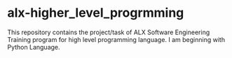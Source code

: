 # alx-higher_level_progrmming
This repository contains the project/task of ALX Software Engineering Training program for high level programming language. I am beginning with Python Language.
